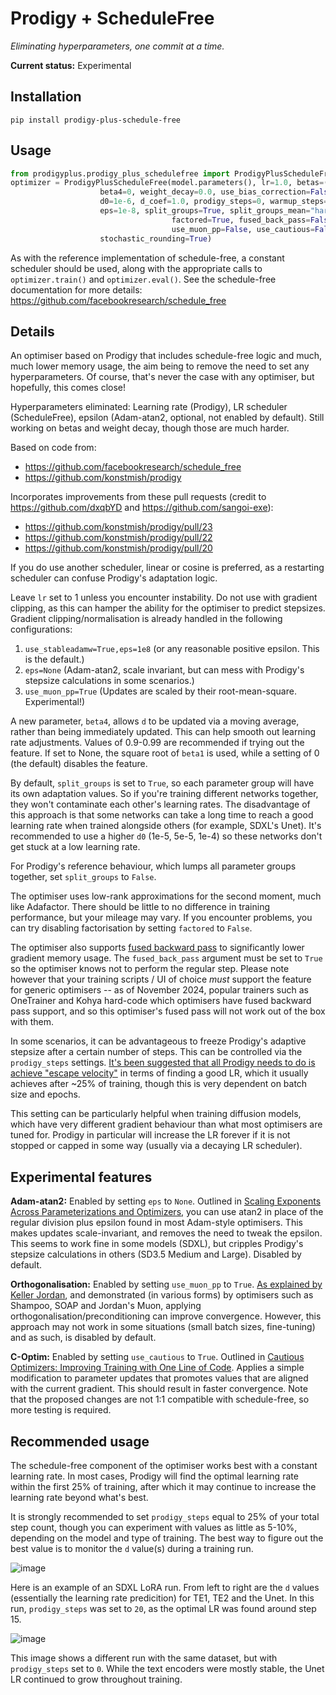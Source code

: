 # Prodigy + ScheduleFree
*Eliminating hyperparameters, one commit at a time.*

**Current status:** Experimental

## Installation
```
pip install prodigy-plus-schedule-free
```

## Usage
```python
from prodigyplus.prodigy_plus_schedulefree import ProdigyPlusScheduleFree
optimizer = ProdigyPlusScheduleFree(model.parameters(), lr=1.0, betas=(0.9, 0.99), beta3=None, 
				    beta4=0, weight_decay=0.0, use_bias_correction=False, 
				    d0=1e-6, d_coef=1.0, prodigy_steps=0, warmup_steps=0, 
				    eps=1e-8, split_groups=True, split_groups_mean="harmonic_mean",
                                    factored=True, fused_back_pass=False, use_stableadamw=True,
                                    use_muon_pp=False, use_cautious=False, use_adopt=False, 
				    stochastic_rounding=True)
```

As with the reference implementation of schedule-free, a constant scheduler should be used, along with the appropriate
calls to `optimizer.train()` and `optimizer.eval()`. See the schedule-free documentation for more details: https://github.com/facebookresearch/schedule_free

## Details
An optimiser based on Prodigy that includes schedule-free logic and much, much lower memory usage, the aim being to remove the need to set any hyperparameters. Of course,
that's never the case with any optimiser, but hopefully, this comes close!

Hyperparameters eliminated: Learning rate (Prodigy), LR scheduler (ScheduleFree), epsilon (Adam-atan2, optional, not enabled by default). Still working on betas and weight decay, though
those are much harder.

Based on code from:
* https://github.com/facebookresearch/schedule_free
* https://github.com/konstmish/prodigy

Incorporates improvements from these pull requests (credit to https://github.com/dxqbYD and https://github.com/sangoi-exe):
* https://github.com/konstmish/prodigy/pull/23
* https://github.com/konstmish/prodigy/pull/22
* https://github.com/konstmish/prodigy/pull/20

If you do use another scheduler, linear or cosine is preferred, as a restarting scheduler can confuse Prodigy's adaptation logic.

Leave `lr` set to 1 unless you encounter instability. Do not use with gradient clipping, as this can hamper the
ability for the optimiser to predict stepsizes. Gradient clipping/normalisation is already handled in the following configurations:

1) `use_stableadamw=True,eps=1e8` (or any reasonable positive epsilon. This is the default.)
2) `eps=None` (Adam-atan2, scale invariant, but can mess with Prodigy's stepsize calculations in some scenarios.)
3) `use_muon_pp=True` (Updates are scaled by their root-mean-square. Experimental!)

A new parameter, `beta4`, allows `d` to be updated via a moving average, rather than being immediately updated. This can help
smooth out learning rate adjustments. Values of 0.9-0.99 are recommended if trying out the feature. If set to None, the 
square root of `beta1` is used, while a setting of 0 (the default) disables the feature.

By default, `split_groups` is set to `True`, so each parameter group will have its own adaptation values. So if you're training
different networks together, they won't contaminate each other's learning rates. The disadvantage of this approach is that some 
networks can take a long time to reach a good learning rate when trained alongside others (for example, SDXL's Unet). 
It's recommended to use a higher `d0` (1e-5, 5e-5, 1e-4) so these networks don't get stuck at a low learning rate.

For Prodigy's reference behaviour, which lumps all parameter groups together, set `split_groups` to `False`.

The optimiser uses low-rank approximations for the second moment, much like Adafactor. There should be little to no difference 
in training performance, but your mileage may vary. If you encounter problems, you can try disabling factorisation by 
setting `factored` to `False`.

The optimiser also supports [fused backward pass](https://pytorch.org/tutorials/intermediate/optimizer_step_in_backward_tutorial.html) to significantly lower
gradient memory usage. The `fused_back_pass` argument must be set to `True` so the optimiser knows not to perform the regular step. Please note however that 
your training scripts / UI of choice *must* support the feature for generic optimisers -- as of November 2024, popular trainers such as OneTrainer and Kohya 
hard-code which optimisers have fused backward pass support, and so this optimiser's fused pass will not work out of the box with them.

In some scenarios, it can be advantageous to freeze Prodigy's adaptive stepsize after a certain number of steps. This
can be controlled via the `prodigy_steps` settings. [It's been suggested that all Prodigy needs to do is achieve "escape velocity"](https://arxiv.org/pdf/2409.20325)
in terms of finding a good LR, which it usually achieves after ~25% of training, though this is very dependent on batch size and epochs. 

This setting can be particularly helpful when training diffusion models, which have very different gradient behaviour than what most optimisers are tuned for. 
Prodigy in particular will increase the LR forever if it is not stopped or capped in some way (usually via a decaying LR scheduler).

## Experimental features

**Adam-atan2:** Enabled by setting `eps` to `None`. Outlined in [Scaling Exponents Across Parameterizations and Optimizers](https://arxiv.org/abs/2407.05872), 
you can use atan2 in place of the regular division plus epsilon found in most Adam-style optimisers. This makes updates scale-invariant, and removes the need to tweak the epsilon.
This seems to work fine in some models (SDXL), but cripples Prodigy's stepsize calculations in others (SD3.5 Medium and Large). Disabled by default.

**Orthogonalisation:** Enabled by setting `use_muon_pp` to `True`. [As explained by Keller Jordan](https://x.com/kellerjordan0/status/1844782418676339059), and
demonstrated (in various forms) by optimisers such as Shampoo, SOAP and Jordan's Muon, applying orthogonalisation/preconditioning can improve convergence. However,
this approach may not work in some situations (small batch sizes, fine-tuning) and as such, is disabled by default.

**C-Optim:** Enabled by setting `use_cautious` to `True`. Outlined in [Cautious Optimizers: Improving Training with One Line of Code](https://arxiv.org/pdf/2411.16085). 
Applies a simple modification to parameter updates that promotes values that are aligned with the current gradient. This should result in faster convergence. Note that
the proposed changes are not 1:1 compatible with schedule-free, so more testing is required.

## Recommended usage
 
The schedule-free component of the optimiser works best with a constant learning rate. In most cases, Prodigy will find the optimal learning rate within the first
25% of training, after which it may continue to increase the learning rate beyond what's best.

It is strongly recommended to set `prodigy_steps` equal to 25% of your
total step count, though you can experiment with values as little as 5-10%, depending on the model and type of training. The best way to figure out the best value
is to monitor the `d` value(s) during a training run.

![image](https://github.com/user-attachments/assets/b68f0869-7232-4a2d-a396-e0f9ea21f63b)

Here is an example of an SDXL LoRA run. From left to right are the `d` values (essentially the learning rate predicition) for TE1, TE2 and the Unet. 
In this run, `prodigy_steps` was set to `20`, as the optimal LR was found around step 15.

![image](https://github.com/user-attachments/assets/d3077b0d-5f23-4500-b2b3-fc0cf45d2da7)

This image shows a different run with the same dataset, but with `prodigy_steps` set to `0`. While the text encoders were mostly stable, the Unet LR continued to grow throughout training.
